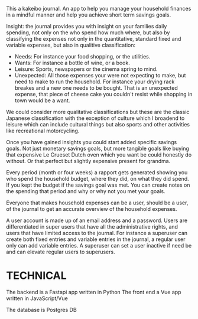 This a kakeibo journal. An app to help you manage your household finances in a mindful manner and help you achieve short term savings goals. 

Insight: the journal provides you with insight on your families daily spending, not only on the who spend how much where, but also by classifying the expenses not only in the quantitative, standard fixed and variable expenses, but also in qualitive classification:

 - Needs: For instance your food shopping, or the utilities. 
 - Wants: For instance a bottle of wine, or a book.   
 - Leisure: Sports, newspapers or the cinema spring to mind. 
 - Unexpected: All those expenses your were not expecting to make, but need to make to run the household. For instance your drying rack breakes and a new one needs to be bought. That is an unexpected expense, that piece of cheese cake you couldn't resist while shopping in town would be a want.

We could consider more qualitative classifications but these are the classic Japanese classification with the exception of culture which I broadend to leisure which can include cultural things but also sports and other activities like recreational motorcycling.

Once you have gained insights you could start added specific savings goals. Not just monetary savings goals, but more tangible goals like buying that expensive Le Crueset Dutch oven which you want be could honestly do without. Or that perfect but slightly expensive present for grandma.

Every period (month or four weeks) a rapport gets generated showing you who spend the household budget, where they did, on what they did spend. If you kept the budget if the savings goal was met. You can create notes on the spending that period and why or why not you met your goals.

Everyone that makes household expenses can be a user, should be a user, of the journal to get an accurate overview of the household expenses. 

A user account is made up of an email address and a password. Users are differentiated in super users that have all the administrative rights, and users that have limited access to the journal. For instance a superuser can create both fixed entries and variable entries in the journal, a regular user only can add variable entries. A superuser can set a user inactive if need be and can elevate regular users to superusers. 

TECHNICAL
===
The backend is a Fastapi app written in Python
The front end a Vue app written in JavaScript/Vue

The database is Postgres DB 





